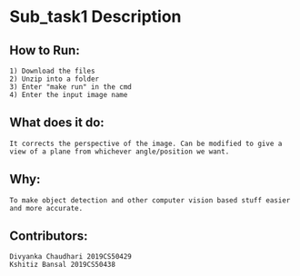 # Sub_task1 Description

## How to Run:
	1) Download the files
	2) Unzip into a folder
	3) Enter "make run" in the cmd
	4) Enter the input image name

## What does it do:
	It corrects the perspective of the image. Can be modified to give a view of a plane from whichever angle/position we want.

## Why:
	To make object detection and other computer vision based stuff easier and more accurate.

## Contributors:
	Divyanka Chaudhari 2019CS50429
	Kshitiz Bansal 2019CS50438
